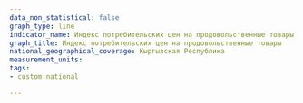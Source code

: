 ```yaml
---
data_non_statistical: false
graph_type: line
indicator_name: Индекс потребительских цен на продовольственные товары
graph_title: Индекс потребительских цен на продовольственные товары
national_geographical_coverage: Кыргызская Республика
measurement_units:
tags:
- custom.national

---
```

